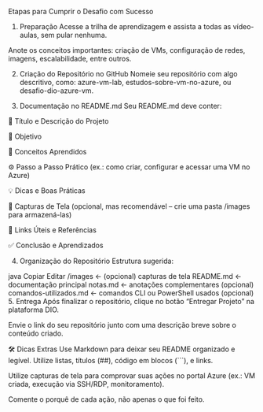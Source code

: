 Etapas para Cumprir o Desafio com Sucesso
1. Preparação
Acesse a trilha de aprendizagem e assista a todas as vídeo-aulas, sem pular nenhuma.

Anote os conceitos importantes: criação de VMs, configuração de redes, imagens, escalabilidade, entre outros.

2. Criação do Repositório no GitHub
Nomeie seu repositório com algo descritivo, como:
azure-vm-lab, estudos-sobre-vm-no-azure, ou desafio-dio-azure-vm.

3. Documentação no README.md
Seu README.md deve conter:

📘 Título e Descrição do Projeto

🎯 Objetivo

🧠 Conceitos Aprendidos

⚙️ Passo a Passo Prático (ex.: como criar, configurar e acessar uma VM no Azure)

💡 Dicas e Boas Práticas

📸 Capturas de Tela (opcional, mas recomendável – crie uma pasta /images para armazená-las)

📂 Links Úteis e Referências

✅ Conclusão e Aprendizados

4. Organização do Repositório
Estrutura sugerida:

java
Copiar
Editar
/images                ← (opcional) capturas de tela
README.md              ← documentação principal
notas.md               ← anotações complementares (opcional)
comandos-utilizados.md ← comandos CLI ou PowerShell usados (opcional)
5. Entrega
Após finalizar o repositório, clique no botão “Entregar Projeto” na plataforma DIO.

Envie o link do seu repositório junto com uma descrição breve sobre o conteúdo criado.

🛠️ Dicas Extras
Use Markdown para deixar seu README organizado e legível. Utilize listas, títulos (##), código em blocos (```), e links.

Utilize capturas de tela para comprovar suas ações no portal Azure (ex.: VM criada, execução via SSH/RDP, monitoramento).

Comente o porquê de cada ação, não apenas o que foi feito.

